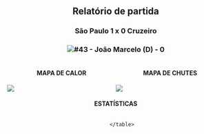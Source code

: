 <h2 style="text-align: center;">Relatório de partida</h3>

<h3 style="text-align: center;">São Paulo 1 x 0 Cruzeiro</h3>

<h3 style="text-align: center;"><img src="https://api.sofascore.com/api/v1/player/978638/image">#43 - João Marcelo (D) - 0</h3>

<div style="text-align: left; display: grid; grid-template-columns: 1fr 1fr;">
  <div>
    <h4 style="text-align: center;">MAPA DE CALOR</h3>
    <img src=../players/heatmaps/11067295_978638.png>
</div>
  <div>
    <h4 style="text-align: center;">MAPA DE CHUTES</h3>
    <img src=../players/shotmaps/11067295_978638.png>
  </div>
</div>

<h4 style="text-align: center;">ESTATÍSTICAS</h3>
<div style="text-align: center; display: grid; grid-template-columns: 1fr;">
  <div>
    <table>
        
        </table>
</div>